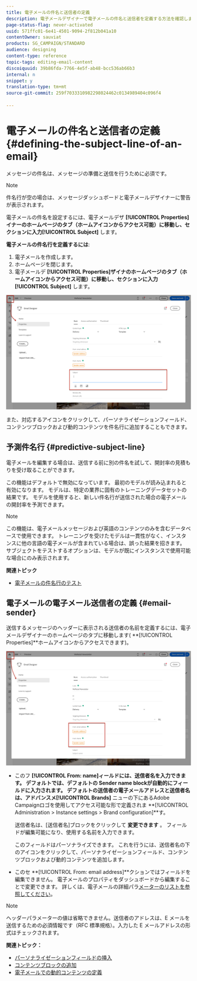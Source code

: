 ```yaml
---
title: 電子メールの件名と送信者の定義
description: 電子メールデザイナーで電子メールの件名と送信者を定義する方法を確認します。
page-status-flag: never-activated
uuid: 571ffc01-6e41-4501-9094-2f812b041a10
contentOwner: sauviat
products: SG_CAMPAIGN/STANDARD
audience: designing
content-type: reference
topic-tags: editing-email-content
discoiquuid: 39b86fda-7766-4e5f-ab48-bcc536ab66b3
internal: n
snippet: y
translation-type: tm+mt
source-git-commit: 259f7033310982298024462c0134989404c096f4

---
```



# 電子メールの件名と送信者の定義{#defining-the-subject-line-of-an-email}

メッセージの件名は、メッセージの準備と送信を行うために必須です。

>[!NOTE]
>
>件名行が空の場合は、メッセージダッシュボードと電子メールデザイナーに警告が表示されます。

電子メールの件名を設定するには、電子メールデザ **[!UICONTROL Properties]**イナーのホームページのタブ（ホームアイコンからアクセス可能）に移動し、セクションに入力**[!UICONTROL Subject]** します。

**電子メールの件名行を定義するには**:

1. 電子メールを作成します。
1. ホームページを閉じます。
1. 電子メールデ **[!UICONTROL Properties]**ザイナのホームページのタブ（ホームアイコンからアクセス可能）に移動し、セクションに入力**[!UICONTROL Subject]** します。

![](assets/email_designer_subject.png)

また、対応するアイコンをクリックして、パーソナライゼーションフィールド、コンテンツブロックおよび動的コンテンツを件名行に追加することもできます。

## 予測件名行 {#predictive-subject-line}

電子メールを編集する場合は、送信する前に別の件名を試して、開封率の見積もりを受け取ることができます。

この機能はデフォルトで無効になっています。 最初のモデルが読み込まれると有効になります。 モデルは、特定の業界に固有のトレーニングデータセットの結果です。 モデルを使用すると、新しい件名行が送信された場合の電子メールの開封率を予測できます。

>[!NOTE]
>
>この機能は、電子メールメッセージおよび英語のコンテンツのみを含むデータベースで使用できます。 トレーニングを受けたモデルは一貫性がなく、インスタンスに他の言語の電子メールが含まれている場合は、誤った結果を招きます。 サブジェクトをテストするオプションは、モデルが既にインスタンスで使用可能な場合にのみ表示されます。

**関連トピック**

* [電子メールの件名行のテスト](../../sending/using/testing-subject-line-email.md)

## 電子メールの電子メール送信者の定義 {#email-sender}

送信するメッセージのヘッダーに表示される送信者の名前を定義するには、電子メールデザイナーのホームページのタブに移動します( **[!UICONTROL Properties]**ホームアイコンからアクセスできます)。

![](assets/delivery_content_edition16.png)

* このフ **[!UICONTROL From: name]**ィールドには、送信者名を入力できます。 デフォルトでは、デフォルトの** Sender name **blockが自動的にフィールドに入力されます。 デフォルトの送信者の電子メールアドレスと送信者名は、アドバンスメ**[!UICONTROL Brands]** ニューの下にあるAdobe Campaignロゴを使用してアクセス可能な形で定義されま **[!UICONTROL Administration > Instance settings > Brand configuration]**す。

   送信者名は、[送信者名]ブロックをクリックして **変更できます** 。 フィールドが編集可能になり、使用する名前を入力できます。

   このフィールドはパーソナライズできます。 これを行うには、送信者名の下のアイコンをクリックして、パーソナライゼーションフィールド、コンテンツブロックおよび動的コンテンツを追加します。

* このセ **[!UICONTROL From: email address]**クションではフィールドを編集できません。 電子メールのプロパティをダッシュボードから編集することで変更できます。 詳しくは、電子メールの詳細パラ[メーターのリストを参照してください](../../administration/using/configuring-email-channel.md#advanced-parameters)。

>[!NOTE]
>
>ヘッダーパラメーターの値は省略できません。送信者のアドレスは、E メールを送信するための必須情報です（RFC 標準規格）。入力した E メールアドレスの形式はチェックされます。

**関連トピック：**

* [パーソナライゼーションフィールドの挿入](../../designing/using/personalization.md#inserting-a-personalization-field)
* [コンテンツブロックの追加](../../designing/using/personalization.md#adding-a-content-block)
* [電子メールでの動的コンテンツの定義](../../designing/using/personalization.md#defining-dynamic-content-in-an-email)
